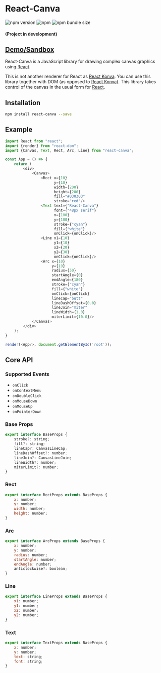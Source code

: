 # React-Canva
![npm version](https://badge.fury.io/js/react-canva.svg)
![npm](https://img.shields.io/npm/dm/react-canva)
![npm bundle size](https://img.shields.io/bundlephobia/min/react-canva?color=green)
#### (Project in development)

## [Demo/Sandbox](https://goldenfishe.github.io/react-canva/)

React-Canva is a JavaScript library for drawing complex canvas graphics using
[React](http://facebook.github.io/react/).

This is not another renderer for React as [React Konva](https://github.com/konvajs/react-konva). You can use this
library together with DOM (as opposed to [React Konva](https://github.com/konvajs/react-konva)). This library takes
control of the canvas in the usual form for [React](http://facebook.github.io/react/).

## Installation

```bash
npm install react-canva --save
```

## Example

```javascript
import React from "react";
import {render} from "react-dom";
import {Canvas, Text, Rect, Arc, Line} from "react-canva";

const App = () => {
    return (
        <div>
            <Canvas>
                <Rect x={10}
                      y={10}
                      width={200}
                      height={200}
                      fill="#030303"
                      stroke="red"/>
                <Text text={"React-Canva"}
                      font={"48px serif"}
                      x={100}
                      y={100}
                      stroke={"cyan"}
                      fill={"white"}
                      onClick={onClick}/>
                <Line x1={10}
                      y1={10}
                      x2={20}
                      y2={30}
                      onClick={onClick}/>
                <Arc x={10}
                     y={10}
                     radius={50}
                     startAngle={0}
                     endAngle={180}
                     stroke={"cyan"}
                     fill={"white"}
                     onClick={onClick}
                     lineCap="butt"
                     lineDashOffset={0.0}
                     lineJoin="miter"
                     lineWidth={1.0}
                     miterLimit={10.0}/>
            </Canvas>
        </div>
    );
}

render(<App/>, document.getElementById('root'));
```

## Core API
### Supported Events
* `onClick`
* `onContextMenu`
* `onDoubleClick`
* `onMouseDown`
* `onMouseUp`
* `onPointerDown`
### Base Props
```javascript
export interface BaseProps {
    stroke?: string;
    fill?: string;
    lineCap?: CanvasLineCap;
    lineDashOffset?: number;
    lineJoin?: CanvasLineJoin;
    lineWidth?: number;
    miterLimit?: number;
}
```
### Rect
```javascript
export interface RectProps extends BaseProps {
    x: number;
    y: number;
    width: number;
    height: number;
}
```
### Arc
```javascript
export interface ArcProps extends BaseProps {
    x: number;
    y: number;
    radius: number;
    startAngle: number;
    endAngle: number;
    anticlockwise?: boolean;
}
```
### Line
```javascript
export interface LineProps extends BaseProps {
    x1: number;
    y1: number;
    x2: number;
    y2: number;
}
```
### Text
```javascript
export interface TextProps extends BaseProps {
    x: number;
    y: number;
    text: string;
    font: string;
}
```